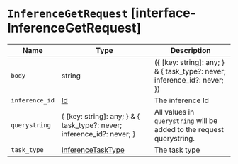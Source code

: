 # `InferenceGetRequest` [interface-InferenceGetRequest]

| Name | Type | Description |
| - | - | - |
| `body` | string | ({ [key: string]: any; } & { task_type?: never; inference_id?: never; }) | All values in `body` will be added to the request body. |
| `inference_id` | [Id](./Id.md) | The inference Id |
| `querystring` | { [key: string]: any; } & { task_type?: never; inference_id?: never; } | All values in `querystring` will be added to the request querystring. |
| `task_type` | [InferenceTaskType](./InferenceTaskType.md) | The task type |
